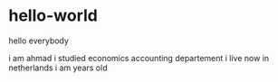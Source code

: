# hello-world

hello everybody 

i am ahmad i studied economics accounting departement 
i live now in netherlands i am  years old 

